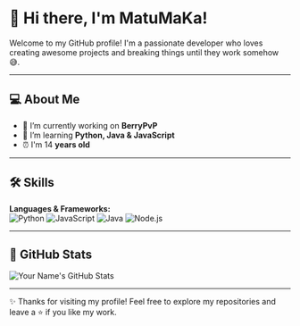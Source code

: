 # 👋 Hi there, I'm MatuMaKa!
Welcome to my GitHub profile! I'm a passionate developer who loves creating awesome projects and breaking things until they work somehow 😅.

---

## 💻 About Me
- 🔭 I’m currently working on **BerryPvP**
- 🌱 I’m learning **Python, Java & JavaScript**
- ⏰ I'm 14 **years old**

---

## 🛠️ Skills
**Languages & Frameworks:**  
![Python](https://img.shields.io/badge/Python-3776AB?style=for-the-badge&logo=python&logoColor=white) 
![JavaScript](https://img.shields.io/badge/JavaScript-F7DF1E?style=for-the-badge&logo=javascript&logoColor=black) 
![Java](https://camo.githubusercontent.com/bea90da226e09b503e6c8fde824f4816b98dcf30cd31e803006bf6335af06890/68747470733a2f2f696d672e736869656c64732e696f2f62616467652f6a6176612d2532334544384230302e7376673f7374796c653d666f722d7468652d6261646765266c6f676f3d6f70656e6a646b266c6f676f436f6c6f723d7768697465)
![Node.js]([https://img.shields.io/badge/Java-ED8B00?style=for-the-badge&logo=java&logoColor=white](https://camo.githubusercontent.com/8477a50d7210f0f3bf15fbe5b44809296b75f2101a2927818599d72c8ea72cef/68747470733a2f2f696d672e736869656c64732e696f2f62616467652f6e6f64652e6a732d3644413535463f7374796c653d666f722d7468652d6261646765266c6f676f3d6e6f64652e6a73266c6f676f436f6c6f723d7768697465))

---

## 🌟 GitHub Stats
![Your Name's GitHub Stats](https://github-readme-stats.vercel.app/api?username=MatuMaKa&show_icons=true&theme=radical)

---

✨ Thanks for visiting my profile! Feel free to explore my repositories and leave a ⭐ if you like my work.
